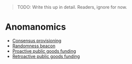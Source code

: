 > TODO: Write this up in detail. Readers, ignore for now.

# Anomanomics

- [Consensus provisioning](./anomanomics/consensus-provisioning.md)
- [Randomness beacon](./anomanomics/randomness-beacon.md)
- [Proactive public goods funding](./anomanomics/schelling-ppgf.md)
- [Retroactive public goods funding](./anomanomics/liquid-rpgf.md)